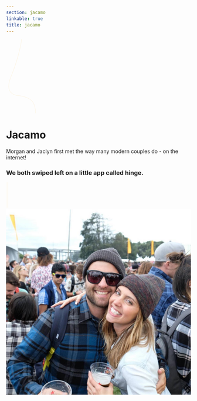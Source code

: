 ```yaml
---
section: jacamo
linkable: true
title: jacamo
---
```


<div class="line-wrap"><svg height="10%" width="20%" class="line-2 line" xmlns="http://www.w3.org/2000/svg" viewBox="0 0 100 200" xmlns:xlink="http://www.w3.org/1999/xlink"><path d="M79.73 206C79.73 190.68 77.63 179.46 73.42 172.35C67.1 161.68 55.13 155.37 31.78 152.8C8.43 150.23 -0.14 133.45 13.55 100.58C27.24 67.7 39.72 23.13 41.84 0" opacity="1" fill-opacity="0" stroke="#fcf3e0" stroke-opacity="1"></path></svg></div>

# Jacamo

Morgan and Jaclyn first met the way many modern couples do - on the internet!
### We both swiped left on a little app called hinge.

<div class="line-wrap"><svg height="5%" width="6%" class="line-3 line" xmlns="http://www.w3.org/2000/svg" viewBox="0 0 30 70" xmlns:xlink="http://www.w3.org/1999/xlink"><path d="M2.48 68.92L2.48 0" opacity="1" fill-opacity="0" stroke="#fcf3e0" stroke-opacity="1"></path></svg></div>

<div class="card" style="min-height: 0px;"><div class="placeholder" style="width: 239.4px; height: 268.926px; display: none; position: absolute; background: rgb(208, 208, 208); transition: opacity 1s ease-in 0s; opacity: 0;"></div><img src="/assets/images/download-6.jpg"></div>